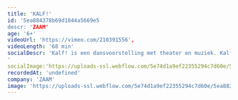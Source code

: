 ```yaml
---
title: 'KALF!'
id: '5ea884378b69d1044a5669e5
descr: 'ZAAM'
age: '6+'
videoUrl: 'https://vimeo.com/210391556',
videoLength: '68 min'
socialDescr: 'Kalf! is een dansvoorstelling met theater en muziek. Kalf! is een theatervoorstelling met dans en muziek. Kalf! is een muziekvoorstelling met dans en theater.
'
socialImage:'https://uploads-ssl.webflow.com/5e74d1a9ef22355294c7d60e/5ea882f224e0d09ecda1d432_Zaam_Kalf.jpg'
recordedAt: 'undefined'
company: 'ZAAM'
image: 'https://uploads-ssl.webflow.com/5e74d1a9ef22355294c7d60e/5ea882f224e0d09ecda1d432_Zaam_Kalf.jpg'
---
```

